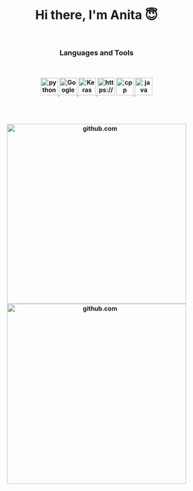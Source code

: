 <p>
<h1 align="center"><b>Hi there, I'm Anita 😇</h1>
</p>



<br />
<p>
<h3 align="center"> Languages and Tools</h3>
</p>
<br />
<p align="center">
  <a href="https://www.python.org/" target="_blank"> <img
      src="https://raw.githubusercontent.com/jmnote/z-icons/master/svg/python.svg" alt="python" width="40"
      height="40" />
  </a>
  <a href="https://colab.research.google.com " target="_blank"> <img
      src="https://upload.wikimedia.org/wikipedia/commons/d/d0/Google_Colaboratory_SVG_Logo.svg"
      alt="Google Colaboratory" width="40" height="40" />
  </a>
  <a href="https://keras.io/" target="_blank"> <img
      src="https://upload.wikimedia.org/wikipedia/commons/a/ae/Keras_logo.svg" alt="Keras" width="40" height="40" />
  </a>

  <picture>
    <source media="(prefers-color-scheme: dark)"
      srcset="https://raw.githubusercontent.com/GiorgosXou/Random-stuff/main/Programming/StackOverflow/Answers/70200610_11465149/w.png"
      width="40">
    <source media="(prefers-color-scheme: light)"
      srcset="https://raw.githubusercontent.com/GiorgosXou/Random-stuff/main/Programming/StackOverflow/Answers/70200610_11465149/b.png"
      width="40">
    <img alt="https://www.java.com/"
      src="https://user-images.githubusercontent.com/25423296/163456779-a8556205-d0a5-45e2-ac17-42d089e3c3f8.png"
      width="40">
  </picture>
  <a href="https://cppreference.com/" target="_blank"> <img
      src="https://raw.githubusercontent.com/jmnote/z-icons/master/svg/cpp.svg" alt="cpp" width="40" height="40" />
  </a>
  <a href="https://www.java.com/" target="_blank"> <img
      src="https://raw.githubusercontent.com/jmnote/z-icons/master/svg/java.svg" alt="java" width="40" height="40" />
  </a>
</p>
<br />





<br />
<p align="center">

  <!-- Github stats -->
  <picture>
    <source media="(prefers-color-scheme: dark)"
      srcset="https://github-readme-stats.vercel.app/api?username=AnitaKamani&theme=radical&show_icons=true"
      width="410">
    <img alt="github.com"
      src="https://github-readme-stats.vercel.app/api?username=AnitaKamani&theme=swift&show_icons=true" width="410">
  </picture>

  <!-- Github langs -->
  <picture>
    <source media="(prefers-color-scheme: dark)"
      srcset="https://github-readme-stats.vercel.app/api/top-langs/?username=AnitaKamani&layout=compact&theme=radical"
      width="410">
    <img alt="github.com"
      src="https://github-readme-stats.vercel.app/api/top-langs/?username=AnitaKamani&layout=compact&theme=swift"
      width="410">
  </picture>


</p>
